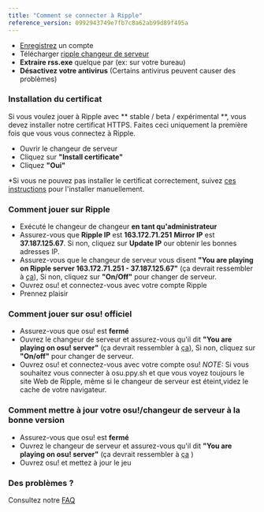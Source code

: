 ```yaml
---
title: "Comment se connecter à Ripple"
reference_version: 0992943749e7fb7c8a62ab99d89f495a
---
```

- [Enregistrez](http://ripple.moe/index.php?p=3) un compte
- Télécharger [ripple changeur de serveur](https://mu.nyodev.xyz/upd.php?id=18)
- **Extraire rss.exe** quelque par (ex: sur votre bureau)  
- **Désactivez votre antivirus** (Certains antivirus peuvent causer des problèmes)  


### Installation du certificat
Si vous voulez jouer à Ripple avec ** stable / beta / expérimental **, vous devez installer notre certificat HTTPS.
Faites ceci uniquement la première fois que vous vous connectez à Ripple. 

- Ouvrir le changeur de serveur
- Cliquez sur **"Install certificate"**  
- Cliquez **"Oui"**  

*Si vous ne pouvez pas installer le certificat correctement, suivez [ces instructions](https://ripple.moe/index.php?p=16&id=12) pour l'installer manuellement.

### Comment jouer sur Ripple
- Exécuté le changeur de changeur **en tant qu'administrateur**  
- Assurez-vous que **Ripple IP** est **163.172.71.251** **Mirror IP** est **37.187.125.67**. Si non, cliquez sur **Update IP** our obtenir les bonnes adresses IP.
- Assurez-vous que le changeur de serveur vous disent **"You are playing on Ripple server 163.172.71.251 - 37.187.125.67"** (ça devrait ressembler à [ça](https://b.catgirlsare.sexy/xqJw.png)), Si non, cliquez sur **"On/Off"** pour changer de serveur.  
- Ouvrez osu! et connectez-vous avec votre compte Ripple 
- Prennez plaisir

### Comment jouer sur osu! officiel
- Assurez-vous que osu! est **fermé**  
- Ouvrez le changeur de serveur et assurez-vous qu'il dit **"You are playing on osu! server"** (ça devrait ressembler à [ça](https://b.catgirlsare.sexy/c_lb.png)), Si non, cliquez sur **"On/off"** pour changer de serveur.
- Ouvrez osu! et connectez-vous avec votre compte osu!
_NOTE:_ Si vous souhaitez vous connecter à osu.ppy.sh et que vous voyez toujours le site Web de Ripple, même si le changeur de serveur est éteint,videz le cache de votre navigateur.

### Comment mettre à jour votre osu!/changeur de serveur à la bonne version
- Assurez-vous que osu! est **fermé**  
- Ouvrez le changeur de serveur et assurez-vous qu'il dit **"You are playing on osu! server"** (ça devrait ressembler à [ça](https://b.catgirlsare.sexy/c_lb.png) )  
- Ouvrez osu! et mettez à jour le jeu

### Des problèmes ?

Consultez notre [FAQ](https://ripple.moe/doc/5)
